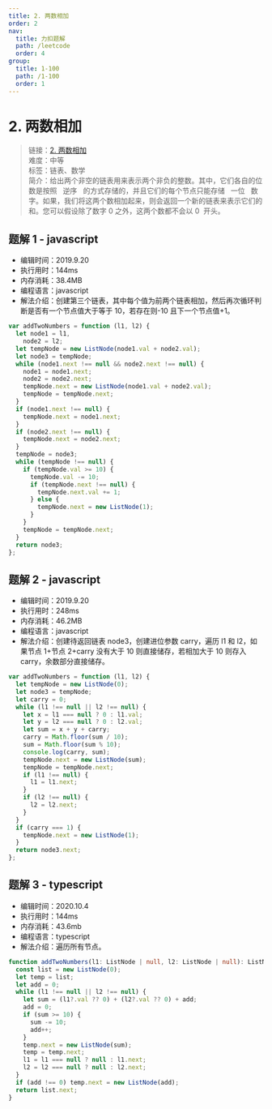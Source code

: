 ```yaml
---
title: 2. 两数相加
order: 2
nav:
  title: 力扣题解
  path: /leetcode
  order: 4
group:
  title: 1-100
  path: /1-100
  order: 1
---
```


# 2. 两数相加

> 链接：[2. 两数相加](https://leetcode-cn.com/problems/add-two-numbers/)  
> 难度：中等  
> 标签：链表、数学  
> 简介：给出两个非空的链表用来表示两个非负的整数。其中，它们各自的位数是按照   逆序   的方式存储的，并且它们的每个节点只能存储   一位   数字。如果，我们将这两个数相加起来，则会返回一个新的链表来表示它们的和。您可以假设除了数字 0 之外，这两个数都不会以 0  开头。

## 题解 1 - javascript

- 编辑时间：2019.9.20
- 执行用时：144ms
- 内存消耗：38.4MB
- 编程语言：javascript
- 解法介绍：创建第三个链表，其中每个值为前两个链表相加，然后再次循环判断是否有一个节点值大于等于 10，若存在则-10 且下一个节点值+1。

```javascript
var addTwoNumbers = function (l1, l2) {
  let node1 = l1,
    node2 = l2;
  let tempNode = new ListNode(node1.val + node2.val);
  let node3 = tempNode;
  while (node1.next !== null && node2.next !== null) {
    node1 = node1.next;
    node2 = node2.next;
    tempNode.next = new ListNode(node1.val + node2.val);
    tempNode = tempNode.next;
  }
  if (node1.next !== null) {
    tempNode.next = node1.next;
  }
  if (node2.next !== null) {
    tempNode.next = node2.next;
  }
  tempNode = node3;
  while (tempNode !== null) {
    if (tempNode.val >= 10) {
      tempNode.val -= 10;
      if (tempNode.next !== null) {
        tempNode.next.val += 1;
      } else {
        tempNode.next = new ListNode(1);
      }
    }
    tempNode = tempNode.next;
  }
  return node3;
};
```

## 题解 2 - javascript

- 编辑时间：2019.9.20
- 执行用时：248ms
- 内存消耗：46.2MB
- 编程语言：javascript
- 解法介绍：创建待返回链表 node3，创建进位参数 carry，遍历 l1 和 l2，如果节点 1+节点 2+carry 没有大于 10 则直接储存，若相加大于 10 则存入 carry，余数部分直接储存。

```javascript
var addTwoNumbers = function (l1, l2) {
  let tempNode = new ListNode(0);
  let node3 = tempNode;
  let carry = 0;
  while (l1 !== null || l2 !== null) {
    let x = l1 === null ? 0 : l1.val;
    let y = l2 === null ? 0 : l2.val;
    let sum = x + y + carry;
    carry = Math.floor(sum / 10);
    sum = Math.floor(sum % 10);
    console.log(carry, sum);
    tempNode.next = new ListNode(sum);
    tempNode = tempNode.next;
    if (l1 !== null) {
      l1 = l1.next;
    }
    if (l2 !== null) {
      l2 = l2.next;
    }
  }
  if (carry === 1) {
    tempNode.next = new ListNode(1);
  }
  return node3.next;
};
```

## 题解 3 - typescript

- 编辑时间：2020.10.4
- 执行用时：144ms
- 内存消耗：43.6mb
- 编程语言：typescript
- 解法介绍：遍历所有节点。

```typescript
function addTwoNumbers(l1: ListNode | null, l2: ListNode | null): ListNode | null {
  const list = new ListNode(0);
  let temp = list;
  let add = 0;
  while (l1 !== null || l2 !== null) {
    let sum = (l1?.val ?? 0) + (l2?.val ?? 0) + add;
    add = 0;
    if (sum >= 10) {
      sum -= 10;
      add++;
    }
    temp.next = new ListNode(sum);
    temp = temp.next;
    l1 = l1 === null ? null : l1.next;
    l2 = l2 === null ? null : l2.next;
  }
  if (add !== 0) temp.next = new ListNode(add);
  return list.next;
}
```
